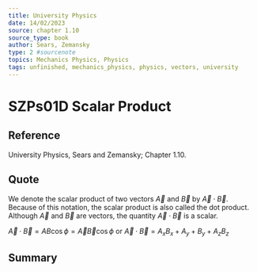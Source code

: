 ```yaml
---
title: University Physics
date: 14/02/2023
source: chapter 1.10
source_type: book 
author: Sears, Zemansky
type: 2 #sourcenote
topics: Mechanics Physics, Physics
tags: unfinished, mechanics_physics, physics, vectors, university
---
```

# SZPs01D Scalar Product

## **Reference**
University Physics, Sears and Zemansky; Chapter 1.10.

## **Quote**
We denote the scalar product of two vectors $\vec{A}$ and $\vec{B}$ by $\vec{A}\cdot\vec{B}$. Because of this notation, the scalar product is also called the dot product. Although $\vec{A}$ and $\vec{B}$ are vectors, the quantity $\vec{A}\cdot\vec{B}$ is a scalar.  

$\vec{A}\cdot\vec{B} = AB\cos\phi = \vec{A}\vec{B}\cos\phi$
or
$\vec{A}\cdot\vec{B} = A_xB_x + A_y+B_y + A_zB_z$

## **Summary**
<!-- Resume of the idea with the context of the quote. -->
